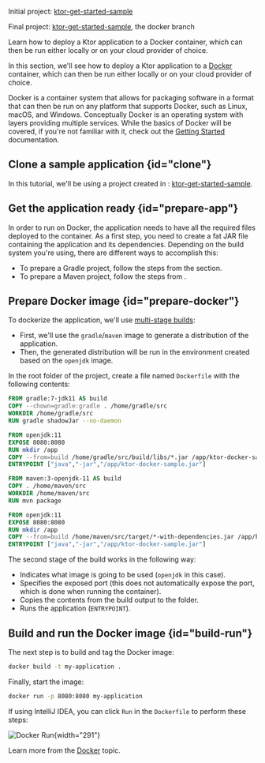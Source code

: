 [//]: # (title: Docker)

<tldr>
<p>
<control>Initial project</control>: <a href="https://github.com/ktorio/ktor-get-started-sample">ktor-get-started-sample</a>
</p>
<p>
<control>Final project</control>: <a href="https://github.com/ktorio/ktor-get-started-sample/tree/docker">ktor-get-started-sample</a>, the <control>docker</control> branch
</p>
</tldr>

<link-summary>
Learn how to deploy a Ktor application to a Docker container, which can then be run either locally or on your cloud provider of choice.
</link-summary>

In this section, we'll see how to deploy a Ktor application to a [Docker](https://www.docker.com) container, which can then be run either locally or on your cloud provider of choice.

Docker is a container system that allows for packaging software in a format that can then be run on any
platform that supports Docker, such as Linux, macOS, and Windows. Conceptually Docker is an operating system with
layers providing multiple services. While the basics of Docker will be covered, if you're not familiar with it, check out the [Getting Started](https://docs.docker.com/get-started/) documentation. 

## Clone a sample application {id="clone"}
In this tutorial, we'll be using a project created in [](intellij-idea.xml): [ktor-get-started-sample](https://github.com/ktorio/ktor-get-started-sample).


## Get the application ready {id="prepare-app"}
In order to run on Docker, the application needs to have all the required files deployed to the container. As a first step,
you need to create a fat JAR file containing the application and its dependencies. Depending on the build system you're using,
there are different ways to accomplish this:
- To prepare a Gradle project, follow the steps from the [](fatjar.md#configure-plugin) section.
- To prepare a Maven project, follow the steps from [](maven-assembly-plugin.md#configure-plugin).



## Prepare Docker image {id="prepare-docker"}

To dockerize the application, we'll use [multi-stage builds](https://docs.docker.com/develop/develop-images/multistage-build/):
- First, we'll use the `gradle`/`maven` image to generate a distribution of the application.
- Then, the generated distribution will be run in the environment created based on the `openjdk` image.

In the root folder of the project, create a file named `Dockerfile` with the following contents:

<tabs group="languages">
<tab title="Gradle" group-key="kotlin">

```dockerfile
FROM gradle:7-jdk11 AS build
COPY --chown=gradle:gradle . /home/gradle/src
WORKDIR /home/gradle/src
RUN gradle shadowJar --no-daemon

FROM openjdk:11
EXPOSE 8080:8080
RUN mkdir /app
COPY --from=build /home/gradle/src/build/libs/*.jar /app/ktor-docker-sample.jar
ENTRYPOINT ["java","-jar","/app/ktor-docker-sample.jar"]
```

</tab>
<tab title="Maven" group-key="maven">

```dockerfile
FROM maven:3-openjdk-11 AS build
COPY . /home/maven/src
WORKDIR /home/maven/src
RUN mvn package

FROM openjdk:11
EXPOSE 8080:8080
RUN mkdir /app
COPY --from=build /home/maven/src/target/*-with-dependencies.jar /app/ktor-docker-sample.jar
ENTRYPOINT ["java","-jar","/app/ktor-docker-sample.jar"]
```

</tab>
</tabs>


The second stage of the build works in the following way:

* Indicates what image is going to be used (`openjdk` in this case).
* Specifies the exposed port (this does not automatically expose the port, which is done when running the container).
* Copies the contents from the build output to the folder.
* Runs the application (`ENTRYPOINT`).


## Build and run the Docker image {id="build-run"}

The next step is to build and tag the Docker image:

```bash
docker build -t my-application .
```

Finally, start the image:

```bash
docker run -p 8080:8080 my-application
```

If using IntelliJ IDEA, you can click `Run` in the `Dockerfile` to perform these steps:

![Docker Run](run-docker.png){width="291"}

Learn more from the [Docker](https://www.jetbrains.com/help/idea/docker.html) topic.
